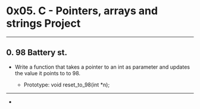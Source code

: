 # 0x05. C - Pointers, arrays and strings Project

----

## 0. 98 Battery st.

* Write a function that takes a pointer to an int as parameter and updates the value it points to to 98.

    * Prototype: void reset_to_98(int *n);

----

* 
